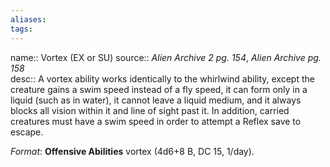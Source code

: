 ```yaml
---
aliases: 
tags: 
---
```


name:: Vortex (EX or SU)
source:: _Alien Archive 2 pg. 154_, _Alien Archive pg. 158_  
desc:: A vortex ability works identically to the whirlwind ability, except the creature gains a swim speed instead of a fly speed, it can form only in a liquid (such as in water), it cannot leave a liquid medium, and it always blocks all vision within it and line of sight past it. In addition, carried creatures must have a swim speed in order to attempt a Reflex save to escape.

_Format_: **Offensive Abilities** vortex (4d6+8 B, DC 15, 1/day).
